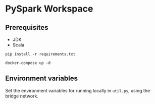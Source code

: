 # PySpark Workspace

## Prerequisites

* JDK
* Scala

``` shell
pip install -r requirements.txt
```

``` shell
docker-compose up -d
```

## Environment variables

Set the environment variables for running locally in `util.py`, using
the bridge network.


